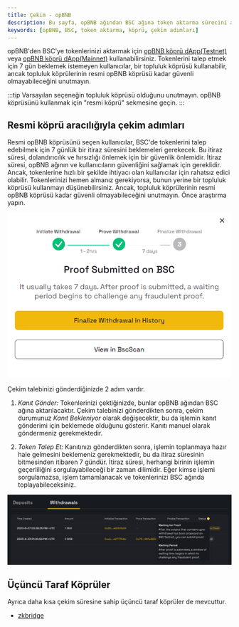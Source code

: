 ```yaml
---
title: Çekim - opBNB
description: Bu sayfa, opBNB ağından BSC ağına token aktarma sürecini ayrıntılı olarak açıklamaktadır. Resmi köprü ve topluluk köprüleri arasındaki farklar, güvenlik önlemleri ve çekim adımları hakkında bilgi bulunmaktadır.
keywords: [opBNB, BSC, token aktarma, köprü, çekim adımları]
---
```


opBNB'den BSC'ye tokenlerinizi aktarmak için [opBNB köprü dApp(Testnet)](https://opbnb-testnet-bridge.bnbchain.org/) veya [opBNB köprü dApp(Mainnet)](https://opbnb-bridge.bnbchain.org) kullanabilirsiniz. Tokenlerini talep etmek için 7 gün beklemek istemeyen kullanıcılar, bir topluluk köprüsü kullanabilir, ancak topluluk köprülerinin resmi opBNB köprüsü kadar güvenli olmayabileceğini unutmayın.

:::tip
Varsayılan seçeneğin topluluk köprüsü olduğunu unutmayın. opBNB köprüsünü kullanmak için "resmi köprü" sekmesine geçin.
:::

## Resmi köprü aracılığıyla çekim adımları 

Resmi opBNB köprüsünü seçen kullanıcılar, BSC'de tokenlerini talep edebilmek için 7 günlük bir itiraz süresini beklemeleri gerekecek. Bu itiraz süresi, dolandırıcılık ve hırsızlığı önlemek için bir güvenlik önlemidir. İtiraz süresi, opBNB ağının ve kullanıcıların güvenliğini sağlamak için gereklidir. Ancak, tokenlerine hızlı bir şekilde ihtiyacı olan kullanıcılar için rahatsız edici olabilir. Tokenlerinizi hemen almanız gerekiyorsa, bunun yerine bir topluluk köprüsü kullanmayı düşünebilirsiniz. Ancak, topluluk köprülerinin resmi opBNB köprüsü kadar güvenli olmayabileceğini unutmayın. Önce araştırma yapın.

![img](../../images/bnb-chain/bnb-opbnb/img/withdraw-confirm-details.png)

Çekim talebinizi gönderdiğinizde 2 adım vardır. 

1. *Kanıt Gönder:* Tokenlerinizi çektiğinizde, bunlar opBNB ağından BSC ağına aktarılacaktır. Çekim talebinizi gönderdikten sonra, çekim durumunuz *Kanıt Bekleniyor* olarak değişecektir, bu da işlemin kanıt gönderimi için beklemede olduğunu gösterir. Kanıtı manuel olarak göndermeniz gerekmektedir.

2. *Token Talep Et:* Kanıtınızı gönderdikten sonra, işlemin toplanmaya hazır hale gelmesini beklemeniz gerekmektedir, bu da itiraz süresinin bitmesinden itibaren 7 gündür. İtiraz süresi, herhangi birinin işlemin geçerliliğini sorgulayabileceği bir zaman dilimidir. Eğer kimse işlemi sorgulamazsa, işlem tamamlanacak ve tokenlerinizi BSC ağında toplayabileceksiniz.

![withdraw-status](../../images/bnb-chain/bnb-opbnb/img/withdraw-status.png)

## Üçüncü Taraf Köprüler

Ayrıca daha kısa çekim süresine sahip üçüncü taraf köprüler de mevcuttur.

- [zkbridge](https://www.zkbridge.com/gallery/opbnb)